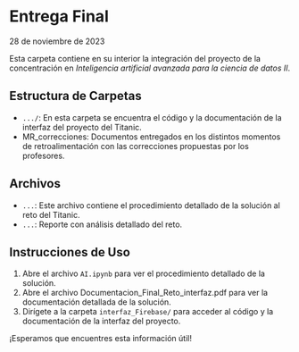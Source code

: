 # Entrega Final
28 de noviembre de 2023

Esta carpeta contiene en su interior la integración del proyecto de la concentración en _Inteligencia artificial avanzada para la ciencia de datos II_.

## Estructura de Carpetas

- `.../`: En esta carpeta se encuentra el código y la documentación de la interfaz del proyecto del Titanic.
- MR_correcciones: Documentos entregados en los distintos momentos de retroalimentación con las correcciones propuestas por los profesores.

## Archivos

- `...`: Este archivo contiene el procedimiento detallado de la solución al reto del Titanic.
- `...`: Reporte con análisis detallado del reto.


## Instrucciones de Uso

1. Abre el archivo `AI.ipynb` para ver el procedimiento detallado de la solución.
2. Abre el archivo Documentacion_Final_Reto_interfaz.pdf para ver la documentación detallada de la solución.
2. Dirígete a la carpeta `interfaz_Firebase/` para acceder al código y la documentación de la interfaz del proyecto.

¡Esperamos que encuentres esta información útil!
